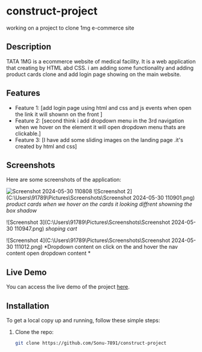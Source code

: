# construct-project
working on a project to clone 1mg e-commerce site  

## Description

TATA 1MG is a ecommerce website of medical facility. It is a web application that creating by HTML abd CSS. i am adding some functionality and adding product cards clone  and  add login page showing on the main website. 

## Features

- Feature 1: [add login page using html and css and js events when open the link it will shownn on the front ]
- Feature 2: [second think i add dropdown menu in the 3rd navigation when we hover on the element it will open dropdown menu thats are clickable.]
- Feature 3: [I have add some sliding images on the landing page .it's created by html and css]

## Screenshots

Here are some screenshots of the application:

![Screenshot 2024-05-30 110808](https://github.com/Sonu-7891/construct-project/assets/165926245/746b122d-8f63-4a6c-950a-4c5d24fc98b2)
![Screenshot 2](C:\Users\91789\Pictures\Screenshots\Screenshot 2024-05-30 110901.png)
*product cards when we hover on the cards it looking diffrent showning the box  shadow*

![Screenshot 3](C:\Users\91789\Pictures\Screenshots\Screenshot 2024-05-30 110947.png)
*shoping cart*

![Screenshot 4](C:\Users\91789\Pictures\Screenshots\Screenshot 2024-05-30 111012.png)
*Dropdown content on click on the and hover the nav content open dropdown content *

## Live Demo

You can access the live demo of the project [here](https://fastidious-biscotti-488aef.netlify.app/).

## Installation

To get a local copy up and running, follow these simple steps:

1. Clone the repo:
   ```sh
   git clone https://github.com/Sonu-7891/construct-project
